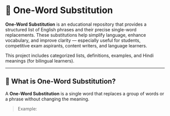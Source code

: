 # 🧠 One-Word Substitution

**One-Word Substitution** is an educational repository that provides a structured list of English phrases and their precise single-word replacements. These substitutions help simplify language, enhance vocabulary, and improve clarity — especially useful for students, competitive exam aspirants, content writers, and language learners.

This project includes categorized lists, definitions, examples, and Hindi meanings (for bilingual learners).

---

## 🎯 What is One-Word Substitution?

A **One-Word Substitution** is a single word that replaces a group of words or a phrase without changing the meaning.

> Example:  
>
